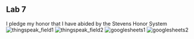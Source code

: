 ## Lab 7
I pledge my honor that I have abided by the Stevens Honor System
![thingspeak_field1](https://user-images.githubusercontent.com/66395181/168450007-1b22a069-9d76-42da-8ccd-56f96b9215b0.PNG)
![thingspeak_field2](https://user-images.githubusercontent.com/66395181/168450008-4e0a7612-3590-40d1-a634-28d3d3c7d8e3.jpg)
![googlesheets1](https://user-images.githubusercontent.com/66395181/168450010-d4c391f3-0f42-4c1d-b609-f55c4debd726.jpg)
![googlesheets2](https://user-images.githubusercontent.com/66395181/168450012-aac9c6cc-a8ba-4f8e-90f1-4e495d6599fd.jpg)
